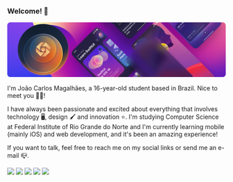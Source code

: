 ### Welcome! 👋
![GitHub](cover.png)

I'm João Carlos Magalhães, a 16-year-old student based in Brazil. Nice to meet you 🥳🥳!


I have always been passionate and excited about everything that involves technology 🖥, design 🖌 and innovation ⭐️. I'm studying Computer Science at Federal Institute of Rio Grande do Norte and I'm currently learning mobile (mainly iOS) and web development, and it's been an amazing experience!

If you want to talk, feel free to reach me on my social links or send me an e-mail 📪.
<div> 
   <a href="https://instagram.com/joaocarlos_mag" target="_blank"><img src="https://img.shields.io/badge/-Instagram-%23E4405F?style=for-the-badge&logo=instagram&logoColor=white" target="_blank"></a>
  <a href="https://www.youtube.com/c/JoãoCarlosMagalhães/featured" target="_blank"><img src="https://img.shields.io/badge/YouTube-FF0000?style=for-the-badge&logo=youtube&logoColor=white" target="_blank"></a>
   <a href="https://vm.tiktok.com/ZM8AMtdc3" target="_blank"><img src="https://img.shields.io/badge/TikTok-000000?style=for-the-badge&logo=tiktok&logoColor=white" target="_blank"></a>
  <a href="https://twitter.com/joaocarlos_mag" target="_blank"><img src="https://img.shields.io/badge/Twitter-1DA1F2?style=for-the-badge&logo=twitter&logoColor=white" target="_blank"></a>
  <a href="https://www.linkedin.com/in/joão-carlos-magalhães-a0b068218/" target="_blank"><img src="https://img.shields.io/badge/-LinkedIn-%230077B5?style=for-the-badge&logo=linkedin&logoColor=white" target="_blank"></a> 
</div>


